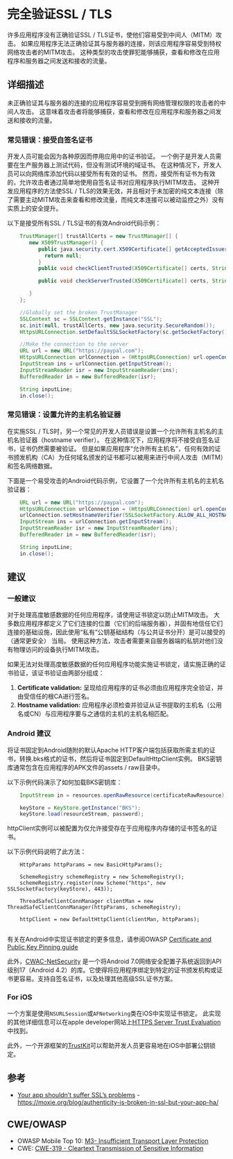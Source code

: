 # 完全验证SSL / TLS

许多应用程序没有正确验证SSL / TLS证书，使他们容易受到中间人（MITM）攻击。 如果应用程序无法正确验证其与服务器的连接，则该应用程序容易受到特权网络攻击者的MITM攻击。 这种类型的攻击使罪犯能够捕获，查看和修改在应用程序和服务器之间发送和接收的流量。

## 详细描述

未正确验证其与服务器的连接的应用程序容易受到拥有网络管理权限的攻击者的中间人攻击。 这意味着攻击者将能够捕获，查看和修改在应用程序和服务器之间发送和接收的流量。

### 常见错误：接受自签名证书

开发人员可能会因为各种原因而停用应用中的证书验证。 一个例子是开发人员需要在生产服务器上测试代码，但没有测试环境的域证书。 在这种情况下，开发人员可以向网络库添加代码以接受所有有效的证书。 然而，接受所有证书为有效的，允许攻击者通过简单地使用自签名证书对应用程序执行MITM攻击。 这种开发应用程序的方法使SSL / TLS的效果无效，并且相对于未加密的纯文本连接（除了需要主动MITM攻击来查看和修改流量，而纯文本连接可以被动监控之外）没有实质上的安全提升。

以下是接受所有SSL / TLS证书的有效Android代码示例：

```java
    TrustManager[] trustAllCerts = new TrustManager[] {
       new X509TrustManager() {
          public java.security.cert.X509Certificate[] getAcceptedIssuers() {
            return null;
          }
          public void checkClientTrusted(X509Certificate[] certs, String authType) {  }

          public void checkServerTrusted(X509Certificate[] certs, String authType) {  }

       }
    };

    //Globally set the broken TrustManager
    SSLContext sc = SSLContext.getInstance("SSL");
    sc.init(null, trustAllCerts, new java.security.SecureRandom());
    HttpsURLConnection.setDefaultSSLSocketFactory(sc.getSocketFactory());

    //Make the connection to the server
    URL url = new URL("https://paypal.com");
    HttpsURLConnection urlConnection = (HttpsURLConnection) url.openConnection();
    InputStream ins = urlConnection.getInputStream();
    InputStreamReader isr = new InputStreamReader(ins);
    BufferedReader in = new BufferedReader(isr);

    String inputLine;
    in.close();
```

### 常见错误：设置允许的主机名验证器

在实施SSL / TLS时，另一个常见的开发人员错误是设置一个允许所有主机名的主机名验证器（hostname verifier）。 在这种情况下，应用程序将不接受自签名证书，证书仍然需要被验证。 但是如果应用程序“允许所有主机名”，任何有效的证书颁发机构（CA）为任何域名颁发的证书都可以被用来进行中间人攻击（MITM）和签名网络数据。

下面是一个易受攻击的Android代码示例，它设置了一个允许所有主机名的主机名验证器：

```java
    URL url = new URL("https://paypal.com");
    HttpsURLConnection urlConnection = (HttpsURLConnection) url.openConnection();
    urlConnection.setHostnameVerifier(SSLSocketFactory.ALLOW_ALL_HOSTNAME_VERIFIER);
    InputStream ins = urlConnection.getInputStream();
    InputStreamReader isr = new InputStreamReader(ins);
    BufferedReader in = new BufferedReader(isr);

    String inputLine;
    in.close();
```

## 建议

### 一般建议

对于处理高度敏感数据的任何应用程序，请使用证书锁定以防止MITM攻击。 大多数应用程序都定义了它们连接的位置（它们的后端服务器），并固有地信任它们连接的基础设施，因此使用“私有”公钥基础结构（与公共证书分开）是可以接受的（通常更安全） 当局。 使用这种方法，攻击者需要来自服务器端的私钥对他们没有物理访问的设备执行MITM攻击。

如果无法对处理高度敏感数据的任何应用程序功能实施证书锁定，请实施正确的证书验证，该证书验证由两部分组成：

1. **Certificate validation:** 呈现给应用程序的证书必须由应用程序完全验证，并由受信任的根CA进行签名。 
2. **Hostname validation:** 应用程序必须检查并验证从证书提取的主机名（公用名或CN）与应用程序要与之通信的主机的主机名相匹配。

### Android 建议

将证书固定到Android随附的默认Apache HTTP客户端包括获取所需主机的证书，转换.bks格式的证书，然后将证书固定到DefaultHttpClient实例。 BKS密钥库通常包含在应用程序的APK文件的assets / raw目录中。

以下示例代码演示了如何加载BKS密钥库：

```java
    InputStream in = resources.openRawResource(certificateRawResource);

    keyStore = KeyStore.getInstance("BKS");
    keyStore.load(resourceStream, password);
```

httpClient实例可以被配置为仅允许接受存在于应用程序内存储的证书签名的证书。

以下示例代码说明了此方法：

```    
	HttpParams httpParams = new BasicHttpParams();

    SchemeRegistry schemeRegistry = new SchemeRegistry();
    schemeRegistry.register(new Scheme("https", new SSLSocketFactory(keyStore), 443));

    ThreadSafeClientConnManager clientMan = new ThreadSafeClientConnManager(httpParams, schemeRegistry);

    httpClient = new DefaultHttpClient(clientMan, httpParams);
    
```

有关在Android中实现证书锁定的更多信息，请参阅OWASP [Certificate and Public Key Pinning guide](https://www.owasp.org/index.php/Certificate_and_Public_Key_Pinning#Android) 

此外，[CWAC-NetSecurity](https://github.com/commonsguy/cwac-netsecurity) 是一个将Android 7.0网络安全配置子系统返回到API级别17（Android 4.2）的库。它使得将应用程序绑定到特定的证书颁发机构或证书更容易。支持自签名证书，以及处理其他高级SSL证书方案。

### For iOS
一个方案是使用`NSURLSession`或`AFNetworking`类在iOS中实现证书锁定。 此实现的其他详细信息可以在apple developer网站上[HTTPS Server Trust Evaluation](https://developer.apple.com/library/ios/technotes/tn2232/_index.html)中找到。 

此外，一个开源框架的[TrustKit](https://github.com/datatheorem/TrustKit)可以帮助开发人员更容易地在iOS中部署公钥锁定。

## 参考

* [Your app shouldn’t suffer SSL’s problems](https://moxie.org/blog/authenticity-is-broken-in-ssl-but-your-app-ha/) - https://moxie.org/blog/authenticity-is-broken-in-ssl-but-your-app-ha/ 

## CWE/OWASP

 * OWASP Mobile Top 10: [M3- Insufficient Transport Layer Protection](https://www.owasp.org/index.php/Mobile_Top_10_2014-M3)
 * CWE: [CWE-319 - Cleartext Transmission of Sensitive Information](http://cwe.mitre.org/data/definitions/319.html)

